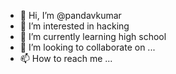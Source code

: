 - 👋 Hi, I’m @pandavkumar
- 👀 I’m interested in hacking
- 🌱 I’m currently learning high school
- 💞️ I’m looking to collaborate on ...
- 📫 How to reach me ...

<!---
pandavkumar/pandavkumar is a ✨ special ✨ repository because its `README.md` (this file) appears on your GitHub profile.
You can click the Preview link to take a look at your changes.
--->
